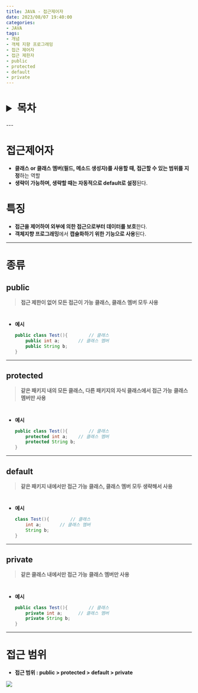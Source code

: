 ```yaml
---
title: JAVA - 접근제어자
date: 2023/08/07 19:40:00
categories:
- JAVA
tags:
- 개념
- 객체 지향 프로그래밍
- 접근 제어자
- 접근 제한자
- public
- protected
- default
- private
---
```

<h1>
<details>
<summary>목차</summary>
<div markdown="1">

- [접근제어자](#접근제어자)
    - [특징](#특징)
- [종류](#종류)
    - [public](#public)
    - [protected](#protected)
    - [default](#default)
    - [private](#private)
- [접근 범위](#접근-범위)
</div>
</details>
</h1>
---

# 접근제어자

- **클래스 or 클래스 멤버(필드, 메소드 생성자)를 사용할 때, 접근할 수 있는 범위를 지정**하는 역할
- **생략이 가능하며, 생략할 때는 자동적으로 default로 설정**된다.

# 특징

- **접근을 제어하여 외부에 의한 접근으로부터 데이터를 보호**한다.
- **객체지향 프로그래밍**에서 **캡슐화하기 위한 기능으로 사용**된다.
---
# 종류

## public

> **접근 제한이 없어 모든 접근이 가능**
**클래스, 클래스 멤버 모두 사용**
>
#
- **예시**
    
    ```java
    public class Test(){        // 클래스
    	public int a;       // 클래스 멤버
    	public String b;
    }
    ```
    
---
## protected

> **같은 패키지 내의 모든 클래스, 다른 패키지의 자식 클래스에서 접근 가능**
**클래스 멤버만 사용**
>

#
- **예시**
    
    ```java
    public class Test(){        // 클래스
    	protected int a;    // 클래스 멤버
    	protected String b;
    }
    ```
    
---
## default

> **같은 패키지 내에서만 접근 가능**
**클래스, 클래스 멤버 모두 생략해서 사용**
>
#
- **예시**
    
    ```java
    class Test(){        // 클래스
    	int a;       // 클래스 멤버
    	String b;
    }
    ```
    
---
## private

> **같은 클래스 내에서만 접근 가능**
**클래스 멤버만 사용**
>
#
- **예시**
    
    ```java
    public class Test(){        // 클래스
    	private int a;      // 클래스 멤버
    	private String b;
    }
    ```
    
---
# 접근 범위

- **접근 범위 : public > protected > default > private**

![](/Images/2023/08/JAVA-접근제어자/Untitled.png)
